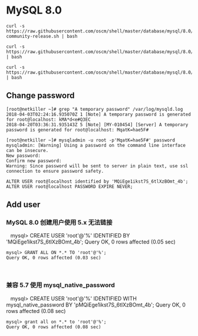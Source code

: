 
# MySQL 8.0

	curl -s https://raw.githubusercontent.com/oscm/shell/master/database/mysql/8.0/mysql80-community-release.sh | bash
	
	curl -s https://raw.githubusercontent.com/oscm/shell/master/database/mysql/8.0/server.sh | bash
	
	curl -s https://raw.githubusercontent.com/oscm/shell/master/database/mysql/8.0/client.sh | bash

## Change password

    [root@netkiller ~]# grep "A temporary password" /var/log/mysqld.log
    2018-04-03T02:24:16.935070Z 1 [Note] A temporary password is generated for root@localhost: kMA*d<e#Q3EC
    2018-04-20T03:36:31.935143Z 5 [Note] [MY-010454] [Server] A temporary password is generated for root@localhost: MqatK=hae5F#

    [root@netkiller ~]# mysqladmin -u root -p'MqatK=hae5F#' password
    mysqladmin: [Warning] Using a password on the command line interface can be insecure.
    New password:
    Confirm new password:
    Warning: Since password will be sent to server in plain text, use ssl connection to ensure password safety.
    
    ALTER USER root@localhost identified by 'MQiEge1ikst7S_6tlXzBOmt_4b';
    ALTER USER root@localhost PASSWORD EXPIRE NEVER;
   
## Add user

### MySQL 8.0 创建用户使用 5.x 无法链接

    mysql> CREATE USER 'root'@'%' IDENTIFIED BY 'MQiEge1ikst7S_6tlXzBOmt_4b';
    Query OK, 0 rows affected (0.05 sec)

    mysql> GRANT ALL ON *.* TO 'root'@'%';
    Query OK, 0 rows affected (0.03 sec)
    
### 兼容 5.7 使用 mysql_native_password 
    
    mysql> CREATE USER 'root'@'%' IDENTIFIED WITH mysql_native_password BY 'pMQiEge1ikst7S_6tlXzBOmt_4b';
    Query OK, 0 rows affected (0.08 sec)

    mysql> grant all on *.* to 'root'@'%';
    Query OK, 0 rows affected (0.08 sec)

